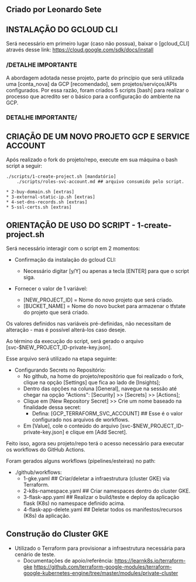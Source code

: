 ## Criado por Leonardo Sete ##

## INSTALAÇÃO DO GCLOUD CLI ##
Será necessário em primeiro lugar (caso não possua), baixar o [gcloud_CLI] através desse link:
https://cloud.google.com/sdk/docs/install


### /DETALHE IMPORTANTE ###
A abordagem adotada nesse projeto, parte do princípio que será utilizada uma [conta_nova] da GCP [recomendado],
sem projetos/serviços/APIs configurados. Por essa razão, foram criados 5 scripts [bash] para realizar o processo que acredito
ser o básico para a configuração do ambiente na GCP. 
### DETALHE IMPORTANTE/ ###

## CRIAÇÃO DE UM NOVO PROJETO GCP E SERVICE ACCOUNT ##
Após realizado o fork do projeto/repo, execute em sua máquina o bash script a seguir:

    ./scripts/1-create-project.sh [mandatório]
        ./scripts/roles-svc-account.md ## arquivo consumido pelo script.

    * 2-buy-domain.sh [extras]
    * 3-external-static-ip.sh [extras]
    * 4-set-dns-records.sh [extras]
    * 5-ssl-certs.sh [extras]

## ORIENTAÇÃO DE USO DO SCRIPT - 1-create-project.sh ##

Será necessário interagir com o script em 2 momentos:

- Confirmação da instalação do gcloud CLI:
    * Necessário digitar [y/Y] ou apenas a tecla [ENTER] para que o script siga.

- Fornecer o valor de 1 variável:
    * [NEW_PROJECT_ID] = Nome do novo projeto que será criado.
    * [BUCKET_NAME] = Nome do novo bucket para armazenar o tfstate do projeto que será criado.

Os valores definidos nas variáveis pré-definidas, não necessitam de alteração - mas é possível alterá-los
caso deseje.

Ao término da execução do script, será gerado o arquivo [svc-$NEW_PROJECT_ID-private-key.json].

Esse arquivo será utilizado na etapa seguinte:
- Configurando Secrets no Repositório:
    * No github, na home do projeto/repositório que foi realizado o fork, clique na opção [Settings] que fica ao lado de [Insights];
    * Dentro das opções na coluna [General], navegue na sessão até chegar na opção "Actions": [Security] >> [Secrets] >> [Actions];
    * Clique em [New Repository Secret] >> Crie um nome baseado na finalidade dessa secret:
        - Defina: [GCP_TERRAFORM_SVC_ACCOUNT] ## Esse é o valor configurado nos arquivos de workflows.
    * Em [Value], cole o conteúdo do arquivo [svc-$NEW_PROJECT_ID-private-key.json] e clique em [Add Secret].

Feito isso, agora seu projeto/repo terá o acesso necessário para executar os workflows do GitHub Actions.


Foram gerados alguns workflows (pipelines/esteiras) no path:

-  ./github/workflows:
    * 1-gke.yaml ## Criar/deletar a infraestrutura (cluster GKE) via Terraform.
    * 2-k8s-namespace.yaml ## Criar namespaces dentro do cluster GKE.
    * 3-flask-app.yaml ## Realizar o build/teste e deploy da aplicação flask (K8s) no namespace definido acima.
    * 4-flask-app-delete.yaml ## Deletar todos os manifestos/recursos (K8s) da aplicação.


## Construção do Cluster GKE ##
- Utilizado o Terraform para provisionar a infraestrutura necessária para cenário de teste.
    * Documentações de apoio/referência: 
        https://learnk8s.io/terraform-gke
        https://github.com/terraform-google-modules/terraform-google-kubernetes-engine/tree/master/modules/private-cluster

